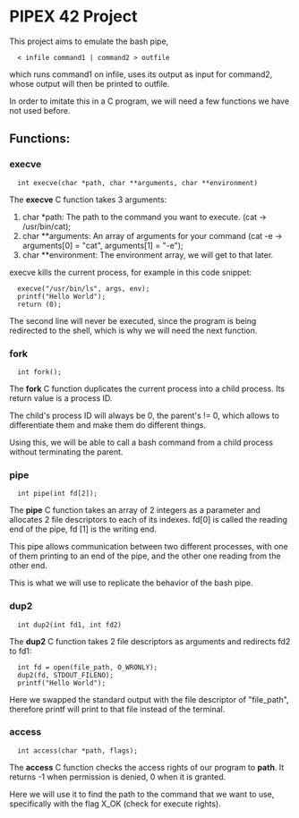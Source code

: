 # PIPEX 42 Project

This project aims to emulate the bash pipe,

```
  < infile command1 | command2 > outfile
```

which runs command1 on infile, uses its output as input for command2, whose output will then be printed to outfile.

In order to imitate this in a C program, we will need a few functions we have not used before.

## Functions:

### execve

```
  int execve(char *path, char **arguments, char **environment)
```

The **execve** C function takes 3 arguments:
  
  1. char *path: The path to the command you want to execute. (cat -> /usr/bin/cat);
  2. char **arguments: An array of arguments for your command (cat -e -> arguments[0] = "cat", arguments[1] = "-e");
  3. char **environment: The environment array, we will get to that later.

execve kills the current process, for example in this code snippet:

```
  execve("/usr/bin/ls", args, env);
  printf("Hello World");
  return (0);
```

The second line will never be executed, since the program is being redirected to the shell, which is why we will need the next function.

### fork

```
  int fork(); 
```

The **fork** C function duplicates the current process into a child process. Its return value is a process ID.

The child's process ID will always be 0, the parent's != 0, which allows to differentiate them and make them do different things.

Using this, we will be able to call a bash command from a child process without terminating the parent.

### pipe

```
  int pipe(int fd[2]);
```

The **pipe** C function takes an array of 2 integers as a parameter and allocates 2 file descriptors to each of its indexes.
fd[0] is called the reading end of the pipe, fd [1] is the writing end.

This pipe allows communication between two different processes, with one of them printing to an end of the pipe, and the other one
reading from the other end.

This is what we will use to replicate the behavior of the bash pipe.

### dup2

```
  int dup2(int fd1, int fd2)
```

The **dup2** C function takes 2 file descriptors as arguments and redirects fd2 to fd1:

```
  int fd = open(file_path, O_WRONLY);
  dup2(fd, STDOUT_FILENO);
  printf("Hello World");
```

Here we swapped the standard output with the file descriptor of "file_path", therefore printf will print to that file instead of the terminal.

### access

```
  int access(char *path, flags);
```

The **access** C function checks the access rights of our program to **path**. It returns -1 when permission is denied, 0 when it is granted.

Here we will use it to find the path to the command that we want to use, specifically with the flag X_OK (check for execute rights).










